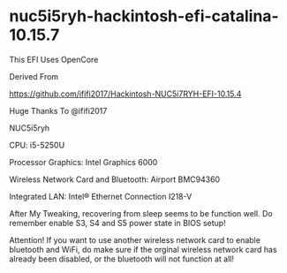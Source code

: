 # nuc5i5ryh-hackintosh-efi-catalina-10.15.7



This EFI Uses OpenCore 

Derived From

https://github.com/ififi2017/Hackintosh-NUC5i7RYH-EFI-10.15.4

Huge Thanks To @ififi2017




NUC5i5ryh

CPU: i5-5250U

Processor Graphics: Intel Graphics 6000

Wireless Network Card and Bluetooth: Airport BMC94360

Integrated LAN: Intel® Ethernet Connection I218-V



After My Tweaking,
recovering from sleep seems to be function well.
Do remember enable S3, S4 and S5 power state in BIOS setup!



Attention!
If you want to use another wireless network card to enable bluetooth and WiFi,
do make sure if the orginal wireless network card has already been disabled,
or the bluetooth will not function at all!
